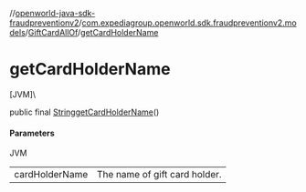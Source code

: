 //[openworld-java-sdk-fraudpreventionv2](../../../index.md)/[com.expediagroup.openworld.sdk.fraudpreventionv2.models](../index.md)/[GiftCardAllOf](index.md)/[getCardHolderName](get-card-holder-name.md)

# getCardHolderName

[JVM]\

public final [String](https://docs.oracle.com/javase/8/docs/api/java/lang/String.html)[getCardHolderName](get-card-holder-name.md)()

#### Parameters

JVM

| | |
|---|---|
| cardHolderName | The name of gift card holder. |
